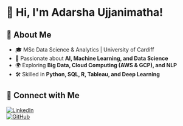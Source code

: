 # 👋 Hi, I'm Adarsha Ujjanimatha! 

## 🚀 About Me
- 🎓 MSc Data Science & Analytics | University of Cardiff  
- 🧠 Passionate about **AI, Machine Learning, and Data Science**  
- 🌍 Exploring **Big Data, Cloud Computing (AWS & GCP), and NLP**  
- 🛠️ Skilled in **Python, SQL, R, Tableau, and Deep Learning**  

## 🔗 Connect with Me
[![LinkedIn](https://img.shields.io/badge/LinkedIn-Connect-blue?style=flat&logo=linkedin)](https://www.linkedin.com/in/YOUR-LINKEDIN-URL)  
[![GitHub](https://img.shields.io/badge/GitHub-Follow-black?style=flat&logo=github)](https://github.com/YOUR-GITHUB-USERNAME)  

